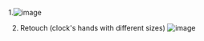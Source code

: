 1.![image](https://user-images.githubusercontent.com/107708977/187067066-471f7e97-6191-461b-a103-e4b920bebba0.png)

2. Retouch (clock's hands with different sizes)
![image](https://user-images.githubusercontent.com/107708977/187067870-ac7efab8-2180-4da7-94a4-27b81c831c36.png)
